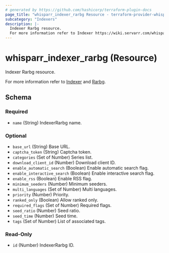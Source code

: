 ```yaml
---
# generated by https://github.com/hashicorp/terraform-plugin-docs
page_title: "whisparr_indexer_rarbg Resource - terraform-provider-whisparr"
subcategory: "Indexers"
description: |-
  Indexer Rarbg resource.
  For more information refer to Indexer https://wiki.servarr.com/whisparr/settings#indexers and Rarbg https://wiki.servarr.com/whisparr/supported#rarbg.
---
```


# whisparr_indexer_rarbg (Resource)

<!-- subcategory:Indexers -->Indexer Rarbg resource.
For more information refer to [Indexer](https://wiki.servarr.com/whisparr/settings#indexers) and [Rarbg](https://wiki.servarr.com/whisparr/supported#rarbg).



<!-- schema generated by tfplugindocs -->
## Schema

### Required

- `name` (String) IndexerRarbg name.

### Optional

- `base_url` (String) Base URL.
- `captcha_token` (String) Captcha token.
- `categories` (Set of Number) Series list.
- `download_client_id` (Number) Download client ID.
- `enable_automatic_search` (Boolean) Enable automatic search flag.
- `enable_interactive_search` (Boolean) Enable interactive search flag.
- `enable_rss` (Boolean) Enable RSS flag.
- `minimum_seeders` (Number) Minimum seeders.
- `multi_languages` (Set of Number) Multi languages.
- `priority` (Number) Priority.
- `ranked_only` (Boolean) Allow ranked only.
- `required_flags` (Set of Number) Required flags.
- `seed_ratio` (Number) Seed ratio.
- `seed_time` (Number) Seed time.
- `tags` (Set of Number) List of associated tags.

### Read-Only

- `id` (Number) IndexerRarbg ID.



